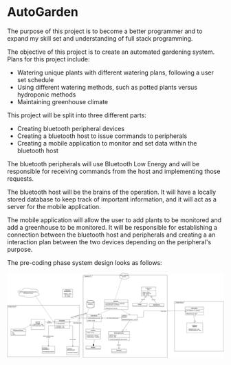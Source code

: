 # AutoGarden
The purpose of this project is to become a better programmer and to expand my skill set and understanding of full stack programming.

The objective of this project is to create an automated gardening system. Plans for this project include: <br/>
<ul>
 <li>Watering unique plants with different watering plans, following a user set schedule</li>
 <li>Using different watering methods, such as potted plants versus hydroponic methods</li>
 <li>Maintaining greenhouse climate</li>
</ul>

This project will be split into three different parts: <br/>
<ul>
 <li>Creating bluetooth peripheral devices</li>
 <li>Creating a bluetooth host to issue commands to peripherals</li>
 <li>Creating a mobile application to monitor and set data within the bluetooth host</li>
</ul>

The bluetooth peripherals will use Bluetooth Low Energy and will be responsible for receiving commands from the host and implementing those requests.

The bluetooth host will be the brains of the operation. It will have a locally stored database to keep track of important information, and it will act as a server for the mobile application.

The mobile application will allow the user to add plants to be monitored and add a greenhouse to be monitored. It will be responsible for establishing a connection between the bluetooth host and peripherals and creating a an interaction plan between the two devices depending on the peripheral's purpose.

The pre-coding phase system design looks as follows:

![alt-text](https://github.com/tkardach/AutoGarden/blob/master/Design/UML_v1.png)
